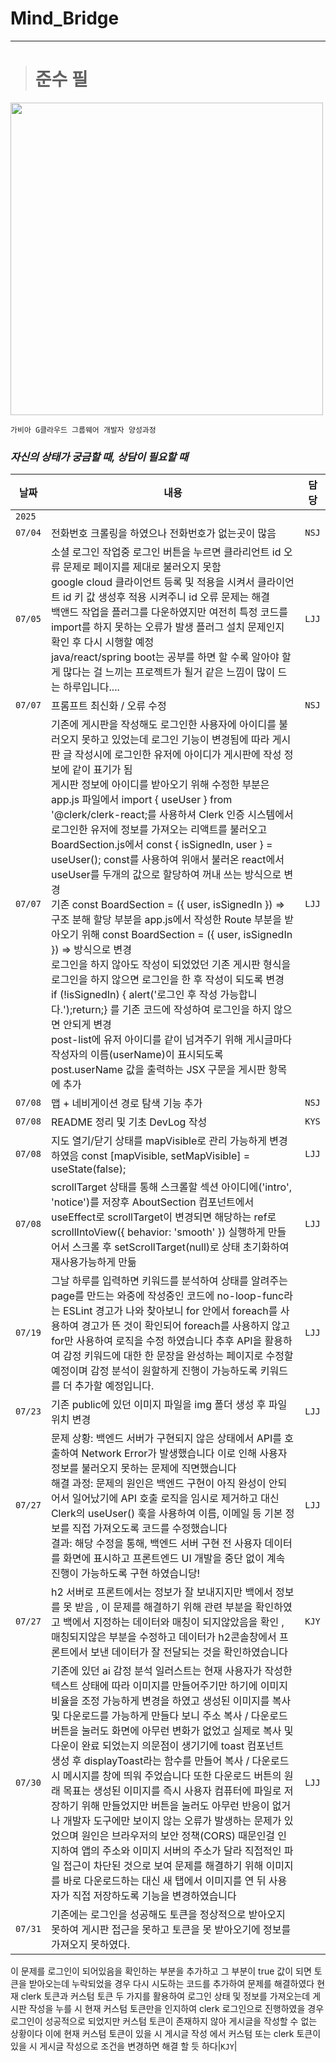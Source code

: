 # Mind_Bridge
***
> # 준수 필
<img src="https://github.com/user-attachments/assets/059f14b1-7da7-4685-a39a-7272016cac24" style="width:500px"/>

`가비아 G클라우드 그룹웨어 개발자 양성과정`
### _자신의 상태가 궁금할 때, 상담이 필요할 때_

|날짜|내용|담당|
|--|--|--|
|`2025`|||
|`07/04`|전화번호 크롤링을 하였으나 전화번호가 없는곳이 많음|`NSJ`|
|`07/05`|소셜 로그인 작업중 로그인 버튼을 누르면 클라리언트 id 오류 문제로 페이지를 제대로 불러오지 못함<br/>google cloud 클라이언트 등록 및 적용을 시켜서 클라이언트 id 키 값 생성후 적용 시켜주니 id 오류 문제는 해결<br/>백앤드 작업을 플러그를 다운하였지만 여전히 특정 코드를 import를 하지 못하는 오류가 발생 플러그 설치 문제인지 확인 후 다시 시행할 예정<br/>java/react/spring boot는 공부를 하면 할 수록 알아야 할게 많다는 걸 느끼는 프로젝트가 될거 같은 느낌이 많이 드는 하루입니다....|`LJJ`||
|`07/07`|프롬프트 최신화 / 오류 수정|`NSJ`|
|`07/07`|기존에 게시판을 작성해도 로그인한 사용자에 아이디를 불러오지 못하고 있었는데 로그인 기능이 변경됨에 따라 게시판 글 작성시에 로그인한 유저에 아이디가 게시판에 작성 정보에 같이 표기가 됨<br/>게시판 정보에 아이디를 받아오기 위해 수정한 부분은 app.js 파일에서 import { useUser } from '@clerk/clerk-react;를 사용하셔 Clerk 인증 시스템에서 로그인한 유저에 정보를 가져오는 리액트를 불러오고 <br/> BoardSection.js에서 const { isSignedIn, user } = useUser(); const를 사용하여 위애서 불러온 react에서 useUser를 두개의 값으로 할당하여 꺼내 쓰는 방식으로 변경 <br/> 기존 const BoardSection = ({ user, isSignedIn }) => 구조 분해 할당 부분을 app.js에서 작성한 Route 부분을 받아오기 위해 const BoardSection = ({ user, isSignedIn }) => 방식으로 변경<br/>로그인을 하지 않아도 작성이 되었었던 기존 게시판 형식을 로그인을 하지 않으면 로그인을 한 후 작성이 되도록 변경<br/>if (!isSignedIn) { alert('로그인 후 작성 가능합니다.');return;} 를 기존 코드에 작성하여 로그인을 하지 않으면 안되게 변경 <br/>post-list에 유저 아이디를 같이 넘겨주기 위해 게시글마다 작성자의 이름(userName)이 표시되도록 post.userName 값을 출력하는 JSX 구문을 게시판 항목에 추가|`LJJ`|
|`07/08`|맵 + 네비게이션 경로 탐색 기능 추가|`NSJ`|
|`07/08`|README 정리 및 기초 DevLog 작성|`KYS`|
|`07/08`|지도 열기/닫기 상태를 mapVisible로 관리 가능하게 변경하였음 const [mapVisible, setMapVisible] = useState(false);|`LJJ`|
|`07/08`|scrollTarget 상태를 통해 스크롤할 섹션 아이디에('intro', 'notice')를 저장후 AboutSection 컴포넌트에서 useEffect로 scrollTarget이 변경되면 해당하는 ref로 scrollIntoView({ behavior: 'smooth' }) 실행하게 만들어서 스크롤 후 setScrollTarget(null)로 상태 초기화하여 재사용가능하게 만듦|`LJJ`|
|`07/19`|그날 하루를 입력하면 키워드를 분석하여 상태를 알려주는 page를 만드는 와중에 작성중인 코드에 no-loop-func라는 ESLint 경고가 나와 찾아보니 for 안에서 foreach를 사용하여 경고가 뜬 것이 확인되어 foreach를 사용하지 않고 for만 사용하여 로직을 수정 하였습니다 추후 API을 활용하여 감정 키워드에 대한 한 문장을 완성하는 페이지로 수정할 예정이며 감정 분석이 원할하게 진행이 가능하도록 키워드를 더 추가할 예정입니다.|`LJJ`|
|`07/23`|기존 public에 있던 이미지 파일을 img 폴더 생성 후 파일 위치 변경|`LJJ`|
|`07/27`|문제 상황: 백엔드 서버가 구현되지 않은 상태에서 API를 호출하여 Network Error가 발생했습니다 이로 인해 사용자 정보를 불러오지 못하는 문제에 직면했습니다<br/>해결 과정: 문제의 원인은 백엔드 구현이 아직 완성이 안되어서 일어났기에 API 호출 로직을 임시로 제거하고 대신 Clerk의 useUser() 훅을 사용하여 이름, 이메일 등 기본 정보를 직접 가져오도록 코드를 수정했습니다<br/>결과: 해당 수정을 통해, 백엔드 서버 구현 전 사용자 데이터를 화면에 표시하고 프론트엔드 UI 개발을 중단 없이 계속 진행이 가능하도록 구현 하였습니당!|`LJJ`|
|`07/27`|h2 서버로 프론트에서는 정보가 잘 보내지지만 백에서 정보를 못 받음 , 이 문제를 해결하기 위해 관련 부분을 확인하였고 백에서 지정하는 데이터와 매칭이 되지않았음을 확인 , 매칭되지않은 부분을 수정하고 데이터가 h2콘솔창에서 프론트에서 보낸 데이터가 잘 전달되는 것을 확인하였습니다|`KJY`|
|`07/30`|기존에 있던 ai 감정 분석 일러스트는 현재 사용자가 작성한 텍스트 상태에 따라 이미지를 만들어주기만 하기에 이미지 비율을 조정 가능하게 변경을 하였고 생성된 이미지를 복사 및 다운로드를 가능하게 만들다 보니 주소 복사 / 다운로드 버튼을 눌러도 화면에 아무런 변화가 없었고 실제로 복사 및 다운이 완료 되었는지 의문점이 생기기에 toast 컴포넌트 생성 후 displayToast라는 함수를 만들어 복사 / 다운로드시 메시지를 창에 띄워 주었습니다 또한  다운로드 버튼의 원래 목표는 생성된 이미지를 즉시 사용자 컴퓨터에 파일로 저장하기 위해 만들었지만 버튼을 눌러도 아무런 반응이 없거나 개발자 도구에만 보이지 않는 오류가 발생하는 문제가 있었으며 원인은 브라우저의 보안 정책(CORS) 때문인걸 인지하여 앱의 주소와 이미지 서버의 주소가 달라 직접적인 파일 접근이 차단된 것으로 보여 문제를 해결하기 위해 이미지를 바로 다운로드하는 대신 새 탭에서 이미지를 연 뒤 사용자가 직접 저장하도록 기능을 변경하였습니다|`LJJ`|
|`07/31`|기존에는 로그인을 성공해도 토큰을 정상적으로 받아오지 못하여 게시판 접근을 못하고 토큰을 못 받아오기에 정보를 가져오지 못하였다.
이 문제를 로그인이 되어있음을 확인하는 부분을 추가하고 그 부분이 true 값이 되면 토큰을 받아오는데 누락되었을 경우 다시 시도하는 코드를 추가하여 문제를 해결하였다 
현재 clerk 토큰과 커스텀 토큰 두 가지를 활용하여 로그인 상태 및 정보를 가져오는데 게시판 작성을 누를 시 현재 커스텀 토큰만을 인지하여 clerk 로그인으로 진행하였을 경우 로그인이 성공적으로 되었지만 커스텀 토큰이 존재하지 않아 게시글을 작성할 수 없는 상황이다 이에
현재 커스텀 토큰이 있을 시 게시글 작성 에서 커스텀 또는 clerk 토큰이 있을 시 게시글 작성으로 조건을 변경하면 해결 할 듯 하다|`KJY`|
